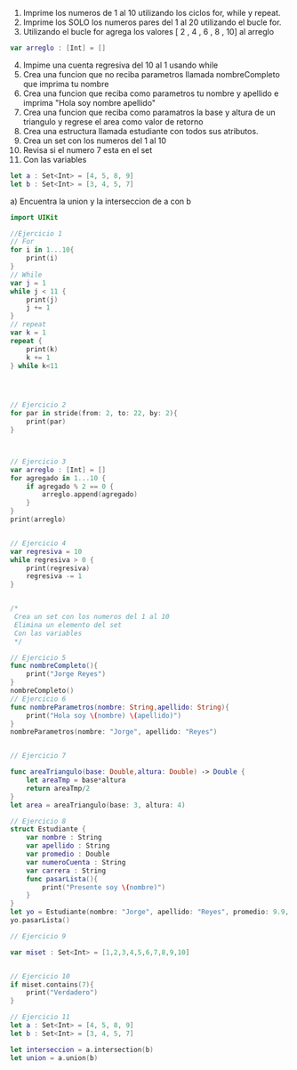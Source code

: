 1. Imprime los numeros de 1 al 10 utilizando los ciclos for, while y repeat.
2. Imprime los SOLO los numeros pares del 1 al 20 utilizando el bucle for.
3. Utilizando el bucle for agrega los valores [ 2 , 4 , 6 , 8 , 10] al arreglo
```swift
var arreglo : [Int] = []
```
4. Impime una cuenta regresiva del 10 al 1 usando while
5. Crea una funcion que no reciba parametros llamada nombreCompleto que imprima tu nombre
6. Crea una funcion que reciba como parametros tu nombre y apellido e imprima "Hola soy nombre apellido"
7. Crea una funcion que reciba como paramatros la base y altura de un triangulo y regrese el area como valor de retorno
8. Crea una estructura llamada estudiante con todos sus atributos.
9. Crea un set con los numeros del 1 al 10
10. Revisa si el numero 7 esta en el set
11. Con las variables
```swift
let a : Set<Int> = [4, 5, 8, 9]
let b : Set<Int> = [3, 4, 5, 7]
```
a) Encuentra la union y la interseccion de a con b

```swift
import UIKit

//Ejercicio 1
// For
for i in 1...10{
    print(i)
}
// While
var j = 1
while j < 11 {
    print(j)
    j += 1
}
// repeat
var k = 1
repeat {
    print(k)
    k += 1
} while k<11




// Ejercicio 2
for par in stride(from: 2, to: 22, by: 2){
    print(par)
}



// Ejercicio 3
var arreglo : [Int] = []
for agregado in 1...10 {
    if agregado % 2 == 0 {
        arreglo.append(agregado)
    }
}
print(arreglo)


// Ejercicio 4
var regresiva = 10
while regresiva > 0 {
    print(regresiva)
    regresiva -= 1
}


/*
 Crea un set con los numeros del 1 al 10
 Elimina un elemento del set
 Con las variables
 */

// Ejercicio 5
func nombreCompleto(){
    print("Jorge Reyes")
}
nombreCompleto()
// Ejercicio 6
func nombreParametros(nombre: String,apellido: String){
    print("Hola soy \(nombre) \(apellido)")
}
nombreParametros(nombre: "Jorge", apellido: "Reyes")


// Ejercicio 7

func areaTriangulo(base: Double,altura: Double) -> Double {
    let areaTmp = base*altura
    return areaTmp/2
}
let area = areaTriangulo(base: 3, altura: 4)

// Ejercicio 8
struct Estudiante {
    var nombre : String
    var apellido : String
    var promedio : Double
    var numeroCuenta : String
    var carrera : String
    func pasarLista(){
        print("Presente soy \(nombre)")
    }
}
let yo = Estudiante(nombre: "Jorge", apellido: "Reyes", promedio: 9.9, numeroCuenta: "31832268", carrera: "MAC")
yo.pasarLista()

// Ejercicio 9

var miset : Set<Int> = [1,2,3,4,5,6,7,8,9,10]


// Ejercicio 10
if miset.contains(7){
    print("Verdadero")
}

// Ejercicio 11
let a : Set<Int> = [4, 5, 8, 9]
let b : Set<Int> = [3, 4, 5, 7]

let interseccion = a.intersection(b)
let union = a.union(b)
```


